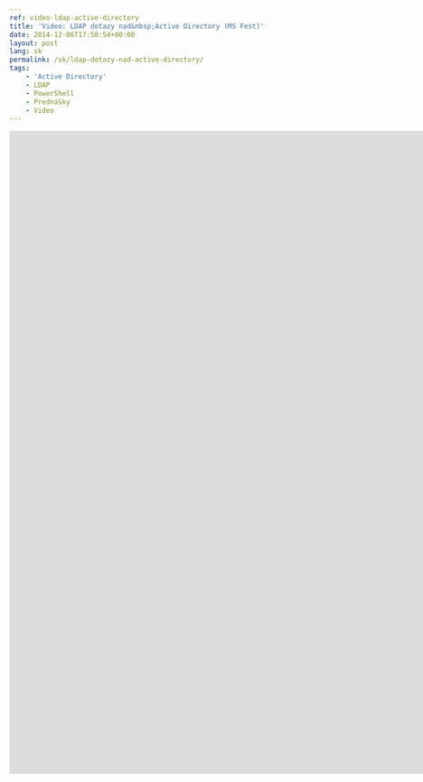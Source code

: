 ```yaml
---
ref: video-ldap-active-directory
title: 'Video: LDAP dotazy nad&nbsp;Active Directory (MS Fest)'
date: 2014-12-06T17:50:54+00:00
layout: post
lang: sk
permalink: /sk/ldap-dotazy-nad-active-directory/
tags:
    - 'Active Directory'
    - LDAP
    - PowerShell
    - Prednášky
    - Video
---
```


<iframe width="2560" height="1138" src="https://www.youtube.com/embed/rmOT0z3fwws" title="MS Fest 2012 Praha: LDAP dotazy nad Active Directory (Michael Grafnetter)" frameborder="0" allow="accelerometer; autoplay; clipboard-write; encrypted-media; gyroscope; picture-in-picture" allowfullscreen></iframe>